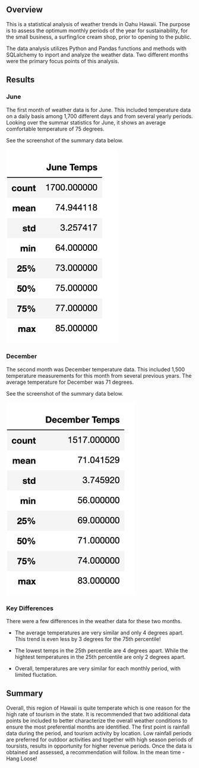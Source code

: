 ## Overview
This is a statistical analysis of weather trends in Oahu Hawaii.  The purpose is to assess the optimum monthly periods of the year for sustainability, for the  small business, a surfing/ice cream shop, prior to opening to the public.  

The data analysis utilizes Python and Pandas functions and methods with SQLalchemy to inport and analyze the weather data. Two different months were the primary focus points of this analysis.

## Results

### June
The first month of weather data is for June. This included temperature data on a daily basis among 1,700 different days and from several yearly periods. Looking over the summar statistics for June, it shows an average comfortable temperature of 75 degrees. 

See the screenshot of the summary data below. 

![June Data](/June.png)

### December
The second month was December temperature data. This included 1,500 temperature measurements for this month from several previous years. The average temperature for December was 71 degrees.  

See the screenshot of the summary data below. 

![December Data](/December.png)

### Key Differences 
There were a few differences in the weather data for these two months.

- The average temperatures are very similar and only 4 degrees apart.  This trend is even less by 3 degrees for the 75th percentile! 

- The lowest temps in the 25th percentile are 4 degrees apart.  While the hightest temperatures in the 25th percentile are only 2 degrees apart. 

- Overall, temperatures are very similar for each monthly period, with limited fluctation.

## Summary
Overall, this region of Hawaii is quite temperate which is one reason for the high rate of tourism in the state. It is recommended that two additional data points be included to better characterize the overall weather conditions to ensure the most preferential months are identified. The first point is rainfall data during the period, and tourism activity by location. Low rainfall periods are preferred for outdoor activities and together with high season periods of toursists, results in opportunity for higher revenue periods. Once the data is obtained and  assessed, a recommendation will follow. In the mean time - Hang Loose!
